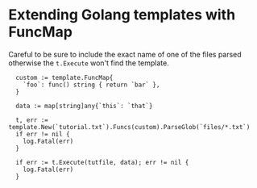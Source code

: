 # Extending Golang templates with FuncMap

Careful to be sure to include the exact name of one of the files parsed otherwise the `t.Execute` won't find the template.

```golang
  custom := template.FuncMap{
    `foo`: func() string { return `bar` },
  }

  data := map[string]any{`this`: `that`}

  t, err := template.New(`tutorial.txt`).Funcs(custom).ParseGlob(`files/*.txt`)
  if err != nil {
    log.Fatal(err)
  }

  if err := t.Execute(tutfile, data); err != nil {
    log.Fatal(err)
  }
```
